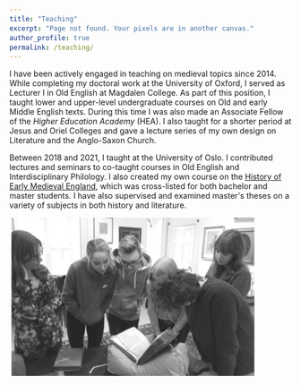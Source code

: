 ```yaml
---
title: "Teaching"
excerpt: "Page not found. Your pixels are in another canvas."
author_profile: true
permalink: /teaching/
---
```


I have been actively engaged in teaching on medieval topics since 2014. While completing my doctoral work at the University of Oxford, I served as Lecturer I in Old English at Magdalen College.  As part of this position, I taught lower and upper-level undergraduate courses on Old and early Middle English texts. During this time I was also made an Associate Fellow of the *Higher Education Academy* (HEA). I also taught for a shorter period at Jesus and Oriel Colleges and gave a lecture series of my own design on Literature and the Anglo-Saxon Church.

Between 2018 and 2021, I taught at the University of Oslo. I contributed lectures and seminars to co-taught courses in Old English and Interdisciplinary Philology. I also created my own course on the [History of Early Medieval England](https://www.uio.no/studier/emner/hf/iakh/HIS2124/), which was cross-listed for both bachelor and master students.  I have also supervised and examined master's theses on a variety of subjects in both history and literature.

![A teaching trip I organized for students to see Old English poem Caedmon's Hymn in its manuscript context. *Photo taken from the Magdalen College Record*](manuscript-class.png)